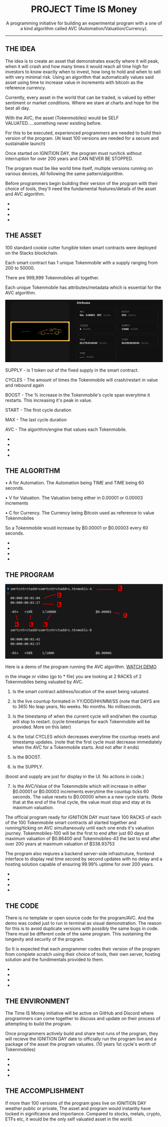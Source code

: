 <div align="center">

# PROJECT Time IS Money

A programming initiative for building an experimental program with a one of a kind algorithm called AVC (Automation/Valuation/Currency).

---
</div>

## THE IDEA



The idea is to create an asset that demonstrates exactly where it will peak, when it will crash and how many times it would reach all time high for investors to know exactly when to invest, how long to hold and when to sell with very minimal risk. Using an algorithm that automatically values said asset using time to increase value in increments with bitcoin as the reference currency.


Currently, every asset in the world that can be traded, is valued by either sentiment or market conditions. Where we stare at charts and hope for the best all day.

With the AVC, the asset (Tokenmobiles) would be SELF VALUATED.....something never existing before.



For this to be executed, experienced programmers are needed to build their version of the program. (At least 100 versions are needed for a secure and sustainable launch)

Once started on IGNITION DAY, the program must run/tick without interruption for over 200 years and CAN NEVER BE STOPPED.

The program must be like world time itself, multiple versions running on various devices, All following the same pattern/algorithm.




Before programmers begin building their version of the program with their choice of tools, they'll need the fundamental features/details of the asset and AVC algorithm.

-
-
-
-





## THE ASSET

100 standard cookie cutter fungible token smart contracts were deployed on the Stacks blockchain. 

Each smart contract has 1 unique Tokenmobile with a supply ranging from 200 to 50000. 

There are 999,999 Tokenmobiles all together.

Each unique Tokenmobile has attributes/metadata which is essential for the AVC algorithm.


![](/media/asset.png)


SUPPLY - is 1 token out of the fixed supply in the smart contract.

CYCLES - The amount of times the Tokenmobile will crash/restart in value and rebound again

BOOST - The % increase in the Tokenmobile's cycle span everytime it restarts. This increasing it's peak in value.

START - The first cycle duration

MAX - The last cycle duration

AVC - The algorithm/engine that values each Tokenmobile. 

-
-
-
-

## THE ALGORITHM
• A for Automation. The Automation being TIME and TIME being 60 seconds.

• V for Valuation. The Valuation being either in 0.00001 or 0.00003 increments

• C for Currency. The Currency being ₿itcoin used as reference to value Tokenmobiles

So a Tokenmobile would increase by ₿0.00001 or ₿0.00003 every 60 seconds.

-
-
-
-

## THE PROGRAM

![](/media/program.jpg)


Here is a demo of the program running the AVC algorithm. [WATCH DEMO](https://drive.google.com/file/d/10M1PcLHT_r6kEz8bumL3yzdjFDoLvsWI/view?usp=drivesdk)

in the image or video (go to * file) you are looking at 2 RACKS of 2 Tokenmobiles being valuated by AVC.

1. Is the smart contract address/location of the asset being valuated.

2. Is the live countup formated in YY/DDD/HH/MM/SS (note that DAYS are to 365) No leap years, No weeks. No months. No milliseconds.

3. Is the timestamp of when the current cycle will end/when the countup will stop to restart. (cycle timestamps for each Tokenmobile will be provided. More on this later)

4. Is the total CYCLES which decreases everytime the countup resets and timestamp updates. (note that the first cycle must decrease immediately when the AVC for a Tokenmobile starts. And not after it ends)

5. Is the BOOST.
6. Is the SUPPLY.

(boost and supply are just for display in the UI. No actions in code.)

7. Is the AVC/Value of the Tokenmobile which will increase in either ₿0.00001 or ₿0.00003 increments everytime the countup ticks 60 seconds. The value resets to ₿0.00000 when a a new cycle starts. (Note that at the end of the final cycle, the value must stop and stay at its maximum valuation.


The official program ready for IGNITION DAY must have 100 RACKS of each of the 100 Tokenmobile smart contracts all started together and running/ticking on AVC simultaneously until each one ends it's valuation journey. Tokenmobiles-100 will be the first to end after just 60 days at maximum valuation of ₿0.86400 and Tokenmobiles-43 the last to end after over 200 years at maximum valuation of ₿338.93753


The program also reqiures a backend server-side infrastruture, frontend interface to display real time second by second updates with no delay and a hosting solution capable of ensuring 99.99% uptime for over 200 years.

-
-
-
-

## THE CODE

There is no template or open source code for the program/AVC. And the demo was coded just to run in terminal as visual demonstration. The reason for this is to avoid duplicate versions with possibly the same bugs in code. There must be different code of the same program. This sustaining the longevity and security of the program.

So It is expected that each programmer codes their version of the program from complete scratch using their choice of tools, their own server, hosting solution and the fundimentals provided to them. 

-
-
-
-

## THE ENVIRONMENT

The Time IS Money initiative will be active on GitHub and Discord where programmers can come together to discuss and update on their process of attempting to build the program. 

Once programmers actively build and share test runs of the program, they will recieve the IGNITION DAY date to officially run the program live and a package of the asset the program valuates. (10 years 1st cycle's worth of Tokenmobiles)

-
-
-
-

## THE ACCOMPLISHMENT

If more than 100 versions of the program goes live on IGNITION DAY weather public or private, The asset and program would instantly have locked in significance and importance. Compared to stocks, metals, crypto, ETFs etc, it would be the only self valuated asset in the world.
